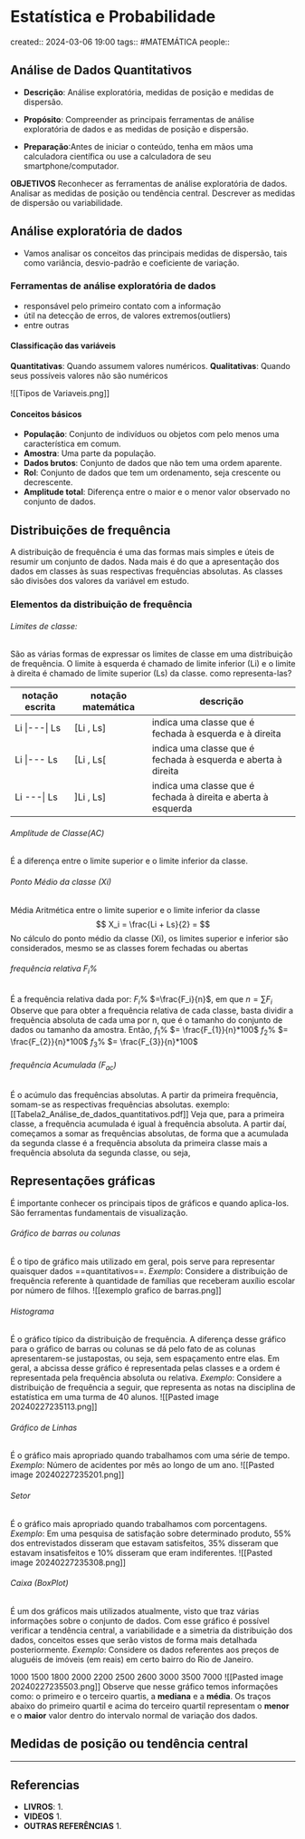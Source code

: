 # Estatística e Probabilidade
created:: 2024-03-06 19:00
tags:: #MATEMÁTICA
people::

## Análise de Dados Quantitativos
- **Descrição**: Análise exploratória, medidas de posição e medidas de dispersão.

- **Propósito**: Compreender as principais ferramentas de análise exploratória de dados e as medidas de posição e dispersão.

- **Preparação**:Antes de iniciar o conteúdo, tenha em mãos uma calculadora científica ou use a calculadora de seu smartphone/computador.

**OBJETIVOS**
Reconhecer as ferramentas de análise exploratória de dados.
Analisar as medidas de posição ou tendência central.
Descrever as medidas de dispersão ou variabilidade.
## Análise exploratória de dados

- Vamos analisar os conceitos das principais medidas de dispersão, tais como variância, desvio-padrão e coeficiente de variação.
### Ferramentas de análise exploratória de dados
- responsável pelo primeiro contato com a informação
- útil na detecção de  erros, de valores extremos(outliers)
- entre outras

#### Classificação das variáveis

**Quantitativas**: Quando assumem valores numéricos.
**Qualitativas**: Quando seus possíveis valores não são numéricos

![[Tipos de Variaveis.png]]
#### Conceitos básicos
- **População**: Conjunto de indivíduos ou objetos com pelo menos uma característica em comum.
- **Amostra**: Uma parte da população.
- **Dados brutos**: Conjunto de dados que não tem uma ordem aparente.
- **Rol**: Conjunto de dados que tem um ordenamento, seja crescente ou decrescente.
- **Amplitude total**: Diferença entre o maior e o menor valor observado no conjunto de dados.

## Distribuições de frequência
A distribuição de frequência é uma das formas mais simples e úteis de resumir um conjunto de dados.
Nada mais é do que a apresentação dos dados em classes às suas respectivas frequências absolutas.
As classes são divisões dos valores da variável em estudo.
### Elementos da distribuição de frequência
###### Limites de classe: 
São as várias formas de expressar os limites de classe em uma distribuição de frequência. O limite à esquerda é chamado de limite inferior (Li) e o limite à direita é chamado de limite superior (Ls) da classe.
como representa-las?

| notação  escrita | notação matemática | descrição                                                     |
| ---------------- | ------------------ | ------------------------------------------------------------- |
| Li \|---\| Ls    | [Li , Ls]          | indica uma classe que é fechada à esquerda e à direita        |
| Li \|--- Ls      | [Li , Ls[          | indica uma classe que é fechada à esquerda e aberta à direita |
| Li ---\| Ls      | ]Li , Ls]          | indica uma classe que é fechada à direita e aberta à esquerda |
###### Amplitude de Classe(AC)
É a diferença entre o limite superior e o limite inferior da classe.
###### Ponto Médio da classe (Xi)
Média Aritmética entre o limite superior e o limite inferior da classe
$$
X_i = \frac{Li + Ls}{2} = 
$$
No cálculo do ponto médio da classe (Xi), os limites superior e inferior são considerados, mesmo se as classes forem fechadas ou abertas
###### frequência relativa $F_i$%
É a frequência relativa dada por: $F_i$% $=\frac{F_i}{n}$, em que $n = \sum{F_{i}}$
Observe que para obter a frequência relativa de cada classe, basta dividir a frequência absoluta de cada uma por n, que é o tamanho do conjunto de dados ou tamanho da amostra. Então,
$f_{1}$% $= \frac{F_{1}}{n}*100$
$f_{2}$% $= \frac{F_{2}}{n}*100$
$f_{3}$% $= \frac{F_{3}}{n}*100$

###### frequência Acumulada ($F_{ac}$)
É o acúmulo das frequências absolutas.
A partir da primeira frequência, somam-se as respectivas frequências absolutas.
exemplo:
[[Tabela2_Análise_de_dados_quantitativos.pdf]]
Veja que, para a primeira classe, a frequência acumulada é igual à frequência absoluta. A partir daí, começamos a somar as frequências absolutas, de forma que a acumulada da segunda classe é a frequência absoluta da primeira classe mais a frequência absoluta da segunda classe, ou seja,

## Representações gráficas
É importante  conhecer  os principais tipos de gráficos e quando aplica-los.
São ferramentas fundamentais de visualização.
###### Gráfico de barras ou colunas
É o tipo de gráfico mais utilizado em geral, pois serve para representar quaisquer dados ==quantitativos==.
*Exemplo*: Considere a distribuição de frequência referente à quantidade de famílias que receberam auxílio escolar por número de filhos.
![[exemplo grafico de barras.png]]
###### Histograma
É o gráfico típico da distribuição de frequência. A diferença desse gráfico para o gráfico de barras ou colunas se dá pelo fato de as colunas apresentarem-se justapostas, ou seja, sem espaçamento entre elas. Em geral, a abcissa desse gráfico é representada pelas classes e a ordem é representada pela frequência absoluta ou relativa.
*Exemplo*: Considere a distribuição de frequência a seguir, que representa as notas na disciplina de estatística em uma turma de 40 alunos.
![[Pasted image 20240227235113.png]]
###### Gráfico de Linhas
É o gráfico mais apropriado quando trabalhamos com uma série de tempo.
*Exemplo*: Número de acidentes por mês ao longo de um ano.
![[Pasted image 20240227235201.png]]
###### Setor
É o gráfico mais apropriado quando trabalhamos com porcentagens.
*Exemplo*: Em uma pesquisa de satisfação sobre determinado produto, 55% dos entrevistados disseram que estavam satisfeitos, 35% disseram que estavam insatisfeitos e 10% disseram que eram indiferentes.
![[Pasted image 20240227235308.png]]
###### Caixa (BoxPlot)
É um dos gráficos mais utilizados atualmente, visto que traz várias informações sobre o conjunto de dados. Com esse gráfico é possível verificar a tendência central, a variabilidade e a simetria da distribuição dos dados, conceitos esses que serão vistos de forma mais detalhada posteriormente.
*Exemplo*: Considere os dados referentes aos preços de aluguéis de imóveis (em reais) em certo bairro do Rio de Janeiro.

1000 1500 1800 2000 2200 2500 2600 3000 3500 7000
![[Pasted image 20240227235503.png]]
Observe que nesse gráfico temos informações como: o primeiro e o terceiro quartis, a **mediana** e a **média**. Os traços abaixo do primeiro quartil e acima do terceiro quartil representam o **menor** e o **maior** valor dentro do intervalo normal de variação dos dados.

## Medidas de posição ou tendência central
---
## Referencias
- **LIVROS**:
	1. 
- **VIDEOS**
	1. 
- **OUTRAS REFERÊNCIAS**
	1. 
